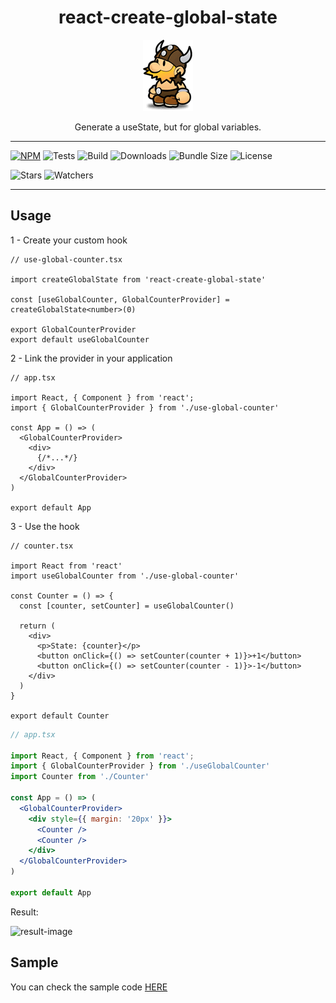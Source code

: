 <div align="center">
  <h1>react-create-global-state</h1>

  <img src="docs/logo.png">

  <p>Generate a useState, but for global variables.</p>
</div>

---

[![NPM](https://img.shields.io/npm/v/react-create-global-state.svg)](https://www.npmjs.com/package/react-create-global-state)
![Tests](../../workflows/Tests/badge.svg)
![Build](../../workflows/Build/badge.svg)
![Downloads](https://img.shields.io/npm/dt/react-create-global-state.svg)
![Bundle Size](https://img.shields.io/bundlephobia/min/react-create-global-state.svg)
![License](https://img.shields.io/npm/l/vanilla-enum.svg)

![Stars](https://img.shields.io/github/stars/benhurott/react-create-global-state.svg?style=social)
![Watchers](https://img.shields.io/github/watchers/benhurott/react-create-global-state.svg?style=social)

---
## Usage

1 - Create your custom hook

```tsx
// use-global-counter.tsx

import createGlobalState from 'react-create-global-state'

const [useGlobalCounter, GlobalCounterProvider] = createGlobalState<number>(0)

export GlobalCounterProvider
export default useGlobalCounter
```

2 - Link the provider in your application

```tsx
// app.tsx

import React, { Component } from 'react';
import { GlobalCounterProvider } from './use-global-counter'

const App = () => (
  <GlobalCounterProvider>
    <div>
      {/*...*/}
    </div>
  </GlobalCounterProvider>
)

export default App
```

3 - Use the hook

```tsx
// counter.tsx

import React from 'react'
import useGlobalCounter from './use-global-counter'

const Counter = () => {
  const [counter, setCounter] = useGlobalCounter()

  return (
    <div>
      <p>State: {counter}</p>
      <button onClick={() => setCounter(counter + 1)}>+1</button>
      <button onClick={() => setCounter(counter - 1)}>-1</button>
    </div>
  )
}

export default Counter
```

```jsx
// app.tsx

import React, { Component } from 'react';
import { GlobalCounterProvider } from './useGlobalCounter'
import Counter from './Counter'

const App = () => (
  <GlobalCounterProvider>
    <div style={{ margin: '20px' }}>
      <Counter />
      <Counter />
    </div>
  </GlobalCounterProvider>
)

export default App
```

Result:

![result-image](docs/global-state.gif)


 ## Sample

You can check the sample code [HERE](https://github.com/benhurott/react-create-global-state-sample)

